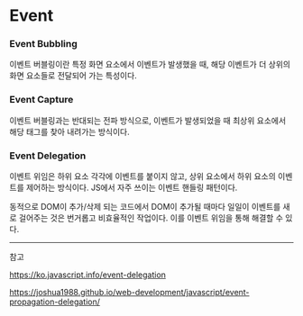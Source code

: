 # Event

### Event Bubbling
이벤트 버블링이란 특정 화면 요소에서 이벤트가 발생했을 때, 해당 이벤트가 더 상위의 화면 요소들로 전달되어 가는 특성이다.

### Event Capture
이벤트 버블링과는 반대되는 전파 방식으로, 이벤트가 발생되었을 때 최상위 요소에서 해당 태그를 찾아 내려가는 방식이다.

### Event Delegation
이벤트 위임은 하위 요소 각각에 이벤트를 붙이지 않고, 상위 요소에서 하위 요소의 이벤트를 제어하는 방식이다.
JS에서 자주 쓰이는 이벤트 핸들링 패턴이다.

동적으로 DOM이 추가/삭제 되는 코드에서 DOM이 추가될 때마다 일일이 이벤트를 새로 걸어주는 것은 번거롭고 비효율적인 작업이다.
이를 이벤트 위임을 통해 해결할 수 있다.

---
참고

https://ko.javascript.info/event-delegation

https://joshua1988.github.io/web-development/javascript/event-propagation-delegation/